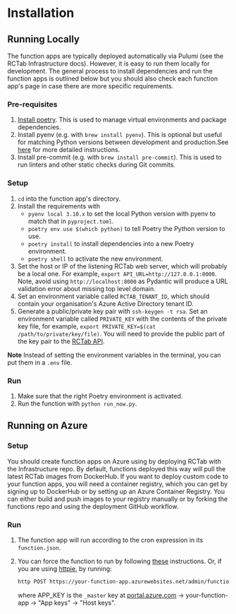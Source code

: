 # Installation

## Running Locally

The function apps are typically deployed automatically via Pulumi (see the RCTab Infrastructure docs). However, it is easy to run them locally for development.
The general process to install dependencies and run the function apps is outlined below but you should also check each function app's page in case there are more specific requirements.

### Pre-requisites

1. [Install poetry](https://python-poetry.org/docs/#osx--linux--bashonwindows-install-instructions).
  This is used to manage virtual environments and package dependencies.
1. Install pyenv (e.g. with `brew install pyenv`).
  This is optional but useful for matching Python versions between development and production.See [here](https://blog.jayway.com/2019/12/28/pyenv-poetry-saviours-in-the-python-chaos/) for more detailed instructions.
1. Install pre-commit (e.g. with `brew install pre-commit`).
  This is used to run linters and other static checks during Git commits.

### Setup

1. `cd` into the function app's directory.
1. Install the requirements with
   - `pyenv local 3.10.x` to set the local Python version with pyenv to match that in `pyproject.toml`.
   - `poetry env use $(which python)` to tell Poetry the Python version to use.
   - `poetry install` to install dependencies into a new Poetry environment.
   - `poetry shell` to activate the new environment.
1. Set the host or IP of the listening RCTab web server, which will probably be a local one.
  For example, `export API_URL=http://127.0.0.1:8000`.
  Note, avoid using `http://localhost:8000` as Pydantic will produce a URL validation error about missing top level domain.
1. Set an environment variable called `RCTAB_TENANT_ID`, which should contain your organisation's Azure Active Directory tenant ID.
1. Generate a public/private key pair with `ssh-keygen -t rsa`.
  Set an environment variable called `PRIVATE_KEY` with the contents of the private key file, for example, `export PRIVATE_KEY=$(cat /path/to/private/key/file)`.
  You will need to provide the public part of the key pair to the [RCTab API](https://rctab-api.readthedocs.io).

**Note** Instead of setting the environment variables in the terminal, you can put them in a `.env` file.

### Run

1. Make sure that the right Poetry environment is activated.
1. Run the function with `python run_now.py`.

## Running on Azure

### Setup

You should create function apps on Azure using by deploying RCTab with the Infrastructure repo.
By default, functions deployed this way will pull the latest RCTab images from DockerHub.
If you want to deploy custom code to your function apps, you will need a container registry, which you can get by signing up to DockerHub or by setting up an Azure Container Registry.
You can either build and push images to your registry manually or by forking the functions repo and using the deployment GitHub workflow.

### Run

1. The function app will run according to the cron expression in its `function.json`.
1. You can force the function to run by following [these](https://docs.microsoft.com/en-us/azure/azure-functions/functions-manually-run-non-http) instructions.
  Or, if you are using [httpie](https://httpie.io/), by running:

   ```bash
   http POST https://your-function-app.azurewebsites.net/admin/functions/function-name '{APP_KEY}' 'Content-Type:application/json' input=test
   ```

   where APP_KEY is the `_master` key at [portal.azure.com](https://portal.azure.com) -> your-function-app -> "App keys" -> "Host keys".
